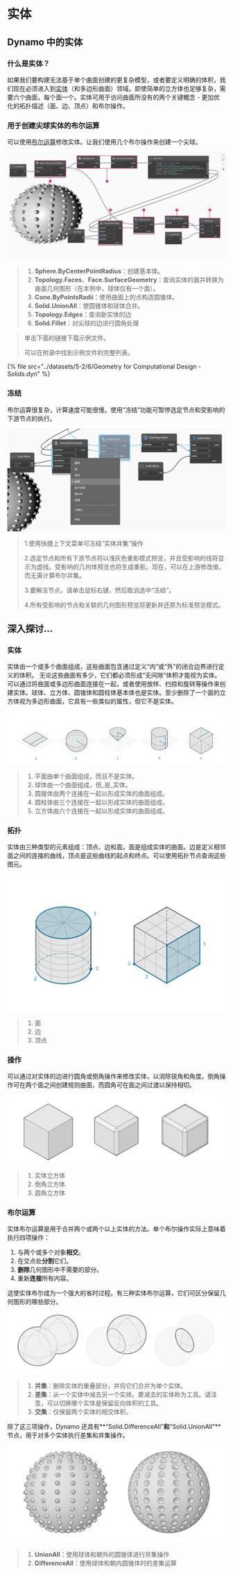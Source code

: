 # 实体

## Dynamo 中的实体

### 什么是实体？

如果我们要构建无法基于单个曲面创建的更复杂模型，或者要定义明确的体积，我们现在必须进入到[实体](5-6\_solids.md#solids)（和多边形曲面）领域。即使简单的立方体也足够复杂，需要六个曲面，每个面一个。实体可用于访问曲面所没有的两个关键概念 - 更加优化的拓扑描述（面、边、顶点）和布尔操作。

### 用于创建尖球实体的布尔运算

可以使用[布尔运算](5-6\_solids.md#boolean-operations)修改实体。让我们使用几个布尔操作来创建一个尖球。

![](../images/5-2/6/solids-spikyball.jpg)

> 1. **Sphere.ByCenterPointRadius**：创建基本体。
> 2. **Topology.Faces**、**Face.SurfaceGeometry**：查询实体的面并转换为曲面几何图形（在本例中，球体仅有一个面）。
> 3. **Cone.ByPointsRadii**：使用曲面上的点构造圆锥体。
> 4. **Solid.UnionAll**：使圆锥体和球体合并。
> 5. **Topology.Edges**：查询新实体的边
> 6. **Solid.Fillet**：对尖球的边进行圆角处理

> 单击下面的链接下载示例文件。
>
> 可以在附录中找到示例文件的完整列表。

{% file src="../datasets/5-2/6/Geometry for Computational Design - Solids.dyn" %}

### 冻结

布尔运算很复杂，计算速度可能很慢。使用“冻结”功能可暂停选定节点和受影响的下游节点的执行。

![](../images/5-2/6/solids-freezenode.jpg)

> 1.使用快捷上下文菜单可冻结“实体并集”操作
>
> 2\.选定节点和所有下游节点将以浅灰色重影模式预览，并且受影响的线将显示为虚线。受影响的几何体预览也将生成重影。现在，可以在上游修改值，而无需计算布尔并集。
>
> 3\.要解冻节点，请单击鼠标右键，然后取消选中“冻结”。
>
> 4\.所有受影响的节点和关联的几何图形预览将更新并还原为标准预览模式。

## 深入探讨...

### 实体

实体由一个或多个曲面组成，这些曲面包含通过定义“内”或“外”的闭合边界进行定义的体积。 无论这些曲面有多少，它们都必须形成“无间隙”体积才能视为实体。可以通过将曲面或多边形曲面连接在一起，或者使用放样、扫掠和旋转等操作来创建实体。球体、立方体、圆锥体和圆柱体基本体也是实体。至少删除了一个面的立方体视为多边形曲面，它具有一些类似的属性，但它不是实体。

![实体](../images/5-2/6/Primitives.jpg)

> 1. 平面由单个曲面组成，而且不是实体。
> 2. 球体由一个曲面组成，但_是_实体。
> 3. 圆锥体由两个连接在一起以形成实体的曲面组成。
> 4. 圆柱体由三个连接在一起以形成实体的曲面组成。
> 5. 立方体由六个连接在一起以形成实体的曲面组成。

### 拓扑

实体由三种类型的元素组成：顶点、边和面。面是组成实体的曲面。边是定义相邻面之间的连接的曲线，顶点是这些曲线的起点和终点。可以使用拓扑节点查询这些图元。

![拓扑](../images/5-2/6/Solid-topology.jpg)

> 1. 面
> 2. 边
> 3. 顶点

### 操作

可以通过对实体的边进行圆角或倒角操作来修改实体，以消除锐角和角度。倒角操作可在两个面之间创建规则曲面，而圆角可在面之间过渡以保持相切。

![](../images/5-2/6/SolidOperations.jpg)

> 1. 实体立方体
> 2. 倒角立方体
> 3. 圆角立方体

### 布尔运算

实体布尔运算是用于合并两个或两个以上实体的方法。单个布尔操作实际上意味着执行四项操作：

1. 与两个或多个对象**相交**。
2. 在交点处**分割**它们。
3. **删除**几何图形中不需要的部分。
4. 重新**连接**所有内容。

这使实体布尔成为一个强大的省时过程。有三种实体布尔运算，它们可区分保留几何图形的哪些部分。![Solid Boolean](../images/5-2/6/SolidBooleans.jpg)

> 1. **并集**：删除实体的重叠部分，并将它们合并为单个实体。
> 2. **差集**：从一个实体中减去另一个实体。要减去的实体称为工具。请注意，可以切换哪个实体是保留反向体积的工具。
> 3. **交集**：仅保留两个实体的相交体积。

除了这三项操作，Dynamo 还具有**“Solid.DifferenceAll”**和**“Solid.UnionAll”**节点，用于对多个实体执行差集和并集操作。![](../images/5-2/6/BooleanAll.jpg)

> 1. **UnionAll**：使用球体和朝外的圆锥体进行并集操作
> 2. **DifferenceAll**：使用球体和朝内圆锥体时的差集运算

##
